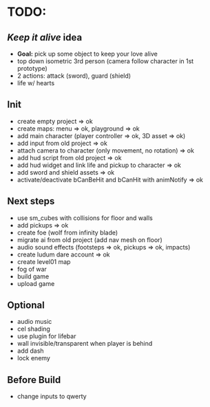 # TODO:

## _Keep it alive_ idea


- **Goal:** pick up some object to keep your love alive
- top down isometric 3rd person (camera follow character in 1st prototype)
- 2 actions: attack (sword), guard (shield)
- life w/ hearts

## Init

- create empty project => ok
- create maps: menu => ok, playground => ok
- add main character (player controller  => ok, 3D asset => ok)
- add input from old project => ok
- attach camera to character (only movement, no rotation) => ok
- add hud script from old project => ok
- add hud widget and link life and pickup to character => ok
- add sword and shield assets => ok
- activate/deactivate bCanBeHit and bCanHit with animNotify => ok

## Next steps

- use sm_cubes with collisions for floor and walls
- add pickups => ok
- create foe (wolf from infinity blade)
- migrate ai from old project (add nav mesh on floor)
- audio sound effects (footsteps => ok, pickups => ok, impacts)
- create ludum dare account => ok
- create level01 map
- fog of war
- build game
- upload game

## Optional

- audio music
- cel shading
- use plugin for lifebar
- wall invisible/transparent when player is behind
- add dash
- lock enemy

## Before Build

- change inputs to qwerty
